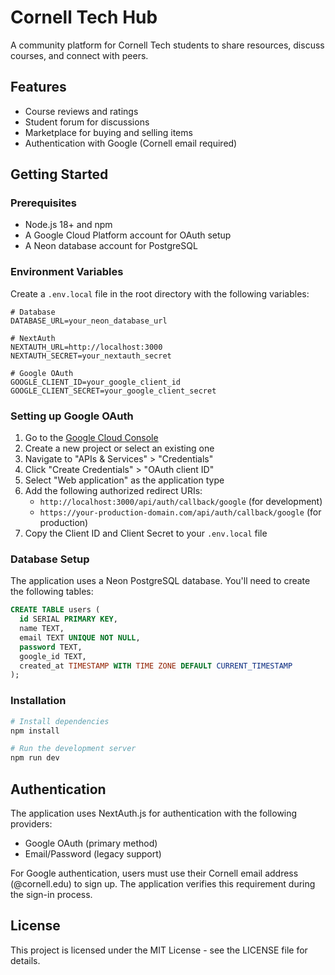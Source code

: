 # Cornell Tech Hub

A community platform for Cornell Tech students to share resources, discuss courses, and connect with peers.

## Features

-   Course reviews and ratings
-   Student forum for discussions
-   Marketplace for buying and selling items
-   Authentication with Google (Cornell email required)

## Getting Started

### Prerequisites

-   Node.js 18+ and npm
-   A Google Cloud Platform account for OAuth setup
-   A Neon database account for PostgreSQL

### Environment Variables

Create a `.env.local` file in the root directory with the following variables:

```
# Database
DATABASE_URL=your_neon_database_url

# NextAuth
NEXTAUTH_URL=http://localhost:3000
NEXTAUTH_SECRET=your_nextauth_secret

# Google OAuth
GOOGLE_CLIENT_ID=your_google_client_id
GOOGLE_CLIENT_SECRET=your_google_client_secret
```

### Setting up Google OAuth

1. Go to the [Google Cloud Console](https://console.cloud.google.com/)
2. Create a new project or select an existing one
3. Navigate to "APIs & Services" > "Credentials"
4. Click "Create Credentials" > "OAuth client ID"
5. Select "Web application" as the application type
6. Add the following authorized redirect URIs:
    - `http://localhost:3000/api/auth/callback/google` (for development)
    - `https://your-production-domain.com/api/auth/callback/google` (for production)
7. Copy the Client ID and Client Secret to your `.env.local` file

### Database Setup

The application uses a Neon PostgreSQL database. You'll need to create the following tables:

```sql
CREATE TABLE users (
  id SERIAL PRIMARY KEY,
  name TEXT,
  email TEXT UNIQUE NOT NULL,
  password TEXT,
  google_id TEXT,
  created_at TIMESTAMP WITH TIME ZONE DEFAULT CURRENT_TIMESTAMP
);
```

### Installation

```bash
# Install dependencies
npm install

# Run the development server
npm run dev
```

## Authentication

The application uses NextAuth.js for authentication with the following providers:

-   Google OAuth (primary method)
-   Email/Password (legacy support)

For Google authentication, users must use their Cornell email address (@cornell.edu) to sign up. The application verifies this requirement during the sign-in process.

## License

This project is licensed under the MIT License - see the LICENSE file for details.
